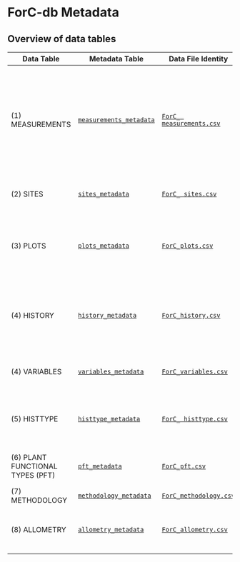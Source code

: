 # ForC-db Metadata

## Overview of data tables

Data Table	| Metadata Table | Data File Identity |	Description
--- | --- | --- | ---
(1) MEASUREMENTS | [`measurements_metadata`](https://github.com/forc-db/ForC/blob/master/metadata/measurements_metadata.csv) |	[`ForC_ measurements.csv`](https://github.com/forc-db/ForC/blob/master/data/ForC_measurements.csv)	| Records of ecosystem-level measurements relevant to C cycling, vegetation characteristics at the time of measurement, and data sources.
(2) SITES |	[`sites_metadata`](https://github.com/forc-db/ForC/blob/master/metadata/sites_metadata.csv) | [`ForC_ sites.csv`](https://github.com/forc-db/ForC/blob/master/data/ForC_sites.csv)	| Geographic, climatic, and edaphic site data
(3) PLOTS | [`plots_metadata`](https://github.com/forc-db/ForC/blob/master/metadata/plots_metadata.csv) | [`ForC_plots.csv`](https://github.com/forc-db/ForC/blob/master/data/ForC_plots.csv)	| Plot data, including plot area of each plot or set of replicate plots and summary of plot history 
(4) HISTORY |[`history_metadata`](https://github.com/forc-db/ForC/blob/master/metadata/history_metadata.csv) | [`ForC_history.csv`](https://github.com/forc-db/ForC/blob/master/data/ForC_sites.csv) |	Details on known history of each plot or set of replicate plots, including disturbances, regrowth, and management.  
(4) VARIABLES	| [`variables_metadata`](https://github.com/forc-db/ForC/blob/master/metadata/variables_metadata.csv) | [`ForC_variables.csv`](https://github.com/forc-db/ForC/blob/master/data/ForC_variables.csv)	| Definitions of C cycle variables and covariates. 	
(5) HISTTYPE	| [`histtype_metadata`](https://github.com/forc-db/ForC/blob/master/metadata/histtype_metadata.csv) | [`ForC_ histtype.csv`](https://github.com/forc-db/ForC/blob/master/data/ForC_histtype.csv)	| Definition of disturbance, management or regeneration history event types.
(6) PLANT FUNCTIONAL TYPES (PFT) | [`pft_metadata`](https://github.com/forc-db/ForC/blob/master/metadata/pft_metadata.csv) | [`ForC_pft.csv`](https://github.com/forc-db/ForC/blob/master/data/ForC_pft.csv)	| Definitions of plant functional codes.
(7) METHODOLOGY	| [`methodology_metadata`](https://github.com/forc-db/ForC/blob/master/metadata/methodology_metadata.csv) | [`ForC_methodology.csv`](https://github.com/forc-db/ForC/blob/master/data/ForC_methodology.csv) | Description of methodologies.
(8) ALLOMETRY	| [`allometry_metadata`](https://github.com/forc-db/ForC/blob/master/metadata/pallometry_metadata.csv) | [`ForC_allometry.csv`](https://github.com/forc-db/ForC/blob/master/data/ForC_allometry.csv)		| Sources and description of allometric equations for biomass.
